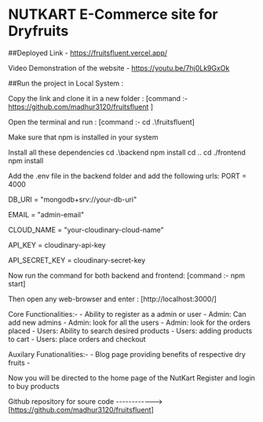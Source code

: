 # NUTKART E-Commerce site for Dryfruits

##Deployed Link - https://fruitsfluent.vercel.app/

Video Demonstration of the website - https://youtu.be/7hj0Lk9GxOk

##Run the project in Local System :

Copy the link and clone it in a new folder : [command :- https://github.com/madhur3120/fruitsfluent ]

Open the terminal and run : [command :- cd .\fruitsfluent]

Make sure that npm is installed in your system

Install all these dependencies
 cd .\backend
 npm install
 cd ..
 cd ./frontend
 npm install

Add the .env file in the backend folder and add the following urls:
PORT = 4000

DB_URI = "mongodb+srv://your-db-uri"

EMAIL = "admin-email"

CLOUD_NAME = "your-cloudinary-cloud-name"

API_KEY = cloudinary-api-key

API_SECRET_KEY = cloudinary-secret-key

Now run the command for both backend and frontend: [command :- npm start]

Then open any web-browser and enter : [http://localhost:3000/]

Core Functionalities:- - Ability to register as a admin or user - Admin: Can add new admins - Admin: look for all the users - Admin: look for the orders placed - Users: Ability to search desired products - Users: adding products to cart - Users: place orders and checkout


Auxilary Funationalities:- - Blog page providing benefits of respective dry fruits -

Now you will be directed to the home page of the NutKart Register and login to buy products

Github repository for soure code ------------> [https://github.com/madhur3120/fruitsfluent]

